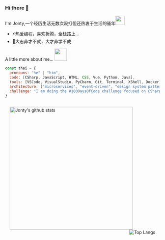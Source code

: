 ### Hi there 👋
I'm Jonty,一个经历生活无数次殴打但还热衷于生活的骚年<img src="https://media.giphy.com/media/WUlplcMpOCEmTGBtBW/giphy.gif" width="30"> 
- ⚡热爱编程，喜欢折腾，全栈路上...
- 🌱大志非才不就，大才非学不成

 A little more about me...  <img src="https://media.giphy.com/media/VgCDAzcKvsR6OM0uWg/giphy.gif" width="40">

```javascript
const thai = {
  pronouns: "he" | "him",
  code: [CSharp, JavaScript, HTML, CSS, Vue, Python, Java],
  tools: [VSCode, VisualStudio, PyCharm, Git, Terminal, XShell, Docker],
  architecture: ["microservices", "event-driven", "design system pattern"],
  challenge: "I am doing the #100DaysOfCode challenge focused on CSharp and JavaScript"
}
```

<p style="padding:15px">
    <img width="400"src="https://github-readme-stats.vercel.app/api?username=JontyMin&show_icons=true&theme=tokyonight" title="Jonty's github stats" />
    <img align="right" src="https://github-readme-stats.vercel.app/api/top-langs/?username=JontyMin&layout=compact" title="Top Langs" />
</p>







